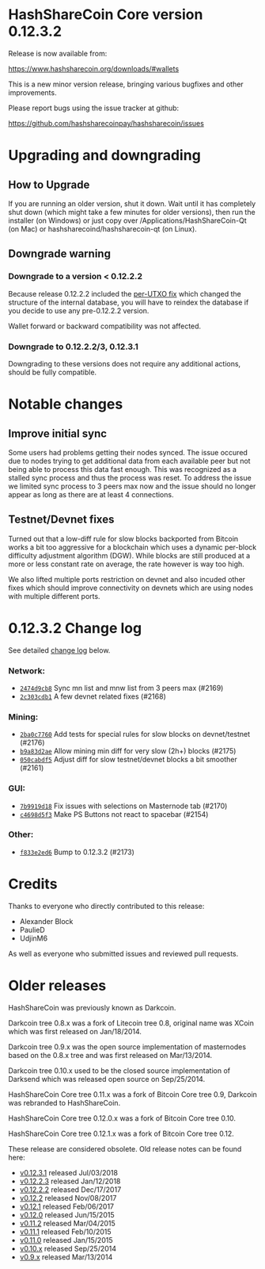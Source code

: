 HashShareCoin Core version 0.12.3.2
==========================

Release is now available from:

  <https://www.hashsharecoin.org/downloads/#wallets>

This is a new minor version release, bringing various bugfixes and other
improvements.

Please report bugs using the issue tracker at github:

  <https://github.com/hashsharecoinpay/hashsharecoin/issues>


Upgrading and downgrading
=========================

How to Upgrade
--------------

If you are running an older version, shut it down. Wait until it has completely
shut down (which might take a few minutes for older versions), then run the
installer (on Windows) or just copy over /Applications/HashShareCoin-Qt (on Mac) or
hashsharecoind/hashsharecoin-qt (on Linux).

Downgrade warning
-----------------

### Downgrade to a version < 0.12.2.2

Because release 0.12.2.2 included the [per-UTXO fix](release-notes/hashsharecoin/release-notes-0.12.2.2.md#per-utxo-fix)
which changed the structure of the internal database, you will have to reindex
the database if you decide to use any pre-0.12.2.2 version.

Wallet forward or backward compatibility was not affected.

### Downgrade to 0.12.2.2/3, 0.12.3.1

Downgrading to these versions does not require any additional actions, should be
fully compatible.


Notable changes
===============

Improve initial sync
--------------------

Some users had problems getting their nodes synced. The issue occured due to nodes trying to
get additional data from each available peer but not being able to process this data fast enough.
This was recognized as a stalled sync process and thus the process was reset. To address the issue
we limited sync process to 3 peers max now and the issue should no longer appear as long as there
are at least 4 connections.

Testnet/Devnet fixes
--------------------

Turned out that a low-diff rule for slow blocks backported from Bitcoin works a bit too aggressive for
a blockchain which uses a dynamic per-block difficulty adjustment algorithm (DGW). While blocks are still
produced at a more or less constant rate on average, the rate however is way too high.

We also lifted multiple ports restriction on devnet and also incuded other fixes which should improve
connectivity on devnets which are using nodes with multiple different ports.


0.12.3.2 Change log
===================

See detailed [change log](https://github.com/hashsharecoinpay/hashsharecoin/compare/v0.12.3.1...hashsharecoinpay:v0.12.3.2) below.

### Network:
- [`2474d9cb8`](https://github.com/hashsharecoinpay/hashsharecoin/commit/2474d9cb8) Sync mn list and mnw list from 3 peers max (#2169)
- [`2c303cdb1`](https://github.com/hashsharecoinpay/hashsharecoin/commit/2c303cdb1) A few devnet related fixes (#2168)

### Mining:
- [`2ba0c7760`](https://github.com/hashsharecoinpay/hashsharecoin/commit/2ba0c7760) Add tests for special rules for slow blocks on devnet/testnet (#2176)
- [`b9a83d2ae`](https://github.com/hashsharecoinpay/hashsharecoin/commit/b9a83d2ae) Allow mining min diff for very slow (2h+) blocks (#2175)
- [`050cabdf5`](https://github.com/hashsharecoinpay/hashsharecoin/commit/050cabdf5) Adjust diff for slow testnet/devnet blocks a bit smoother (#2161)

### GUI:
- [`7b9919d18`](https://github.com/hashsharecoinpay/hashsharecoin/commit/7b9919d18) Fix issues with selections on Masternode tab (#2170)
- [`c4698d5f3`](https://github.com/hashsharecoinpay/hashsharecoin/commit/c4698d5f3) Make PS Buttons not react to spacebar (#2154)

### Other:
- [`f833e2ed6`](https://github.com/hashsharecoinpay/hashsharecoin/commit/f833e2ed6) Bump to 0.12.3.2 (#2173)


Credits
=======

Thanks to everyone who directly contributed to this release:

- Alexander Block
- PaulieD
- UdjinM6

As well as everyone who submitted issues and reviewed pull requests.


Older releases
==============

HashShareCoin was previously known as Darkcoin.

Darkcoin tree 0.8.x was a fork of Litecoin tree 0.8, original name was XCoin
which was first released on Jan/18/2014.

Darkcoin tree 0.9.x was the open source implementation of masternodes based on
the 0.8.x tree and was first released on Mar/13/2014.

Darkcoin tree 0.10.x used to be the closed source implementation of Darksend
which was released open source on Sep/25/2014.

HashShareCoin Core tree 0.11.x was a fork of Bitcoin Core tree 0.9,
Darkcoin was rebranded to HashShareCoin.

HashShareCoin Core tree 0.12.0.x was a fork of Bitcoin Core tree 0.10.

HashShareCoin Core tree 0.12.1.x was a fork of Bitcoin Core tree 0.12.

These release are considered obsolete. Old release notes can be found here:

- [v0.12.3.1](https://github.com/hashsharecoinpay/hashsharecoin/blob/master/doc/release-notes/hashsharecoin/release-notes-0.12.3.1.md) released Jul/03/2018
- [v0.12.2.3](https://github.com/hashsharecoinpay/hashsharecoin/blob/master/doc/release-notes/hashsharecoin/release-notes-0.12.2.3.md) released Jan/12/2018
- [v0.12.2.2](https://github.com/hashsharecoinpay/hashsharecoin/blob/master/doc/release-notes/hashsharecoin/release-notes-0.12.2.2.md) released Dec/17/2017
- [v0.12.2](https://github.com/hashsharecoinpay/hashsharecoin/blob/master/doc/release-notes/hashsharecoin/release-notes-0.12.2.md) released Nov/08/2017
- [v0.12.1](https://github.com/hashsharecoinpay/hashsharecoin/blob/master/doc/release-notes/hashsharecoin/release-notes-0.12.1.md) released Feb/06/2017
- [v0.12.0](https://github.com/hashsharecoinpay/hashsharecoin/blob/master/doc/release-notes/hashsharecoin/release-notes-0.12.0.md) released Jun/15/2015
- [v0.11.2](https://github.com/hashsharecoinpay/hashsharecoin/blob/master/doc/release-notes/hashsharecoin/release-notes-0.11.2.md) released Mar/04/2015
- [v0.11.1](https://github.com/hashsharecoinpay/hashsharecoin/blob/master/doc/release-notes/hashsharecoin/release-notes-0.11.1.md) released Feb/10/2015
- [v0.11.0](https://github.com/hashsharecoinpay/hashsharecoin/blob/master/doc/release-notes/hashsharecoin/release-notes-0.11.0.md) released Jan/15/2015
- [v0.10.x](https://github.com/hashsharecoinpay/hashsharecoin/blob/master/doc/release-notes/hashsharecoin/release-notes-0.10.0.md) released Sep/25/2014
- [v0.9.x](https://github.com/hashsharecoinpay/hashsharecoin/blob/master/doc/release-notes/hashsharecoin/release-notes-0.9.0.md) released Mar/13/2014

